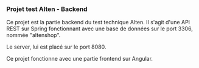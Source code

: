 ### Projet test Alten - Backend

Ce projet est la partie backend du test technique Alten.
Il s'agit d'une API REST sur Spring fonctionnant avec une base de données sur le port 3306, nommée "altenshop".

Le server, lui est placé sur le port 8080.

Ce projet fonctionne avec une partie frontend sur Angular.

